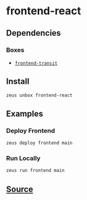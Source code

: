 
frontend-react
====================







## Dependencies
### Boxes
* [`frontend-transit`](frontend-transit.md)




## Install
```bash
zeus unbox frontend-react
```
## Examples
### Deploy Frontend
```bash
zeus deploy frontend main
```
### Run Locally
```bash
zeus run frontend main
```











## [Source](https://github.com/liquidapps-io/zeus-sdk/tree/master/boxes/groups/frontends/frontend-react)